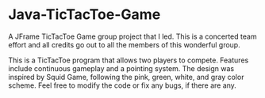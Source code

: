 # Java-TicTacToe-Game
A JFrame TicTacToe Game group project that I led. This is a concerted team effort and all credits go out to all the members of this wonderful group.

This is a TicTacToe program that allows two players to compete.
Features include continuous gameplay and a pointing system. The design was inspired by Squid Game, following the pink, green, white, and gray color scheme.
Feel free to modify the code or fix any bugs, if there are any.
